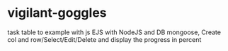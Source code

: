 # vigilant-goggles
task table to example with js EJS  with NodeJS and DB mongoose, 
Create col and row/Select/Edit/Delete and display the progress in percent 
